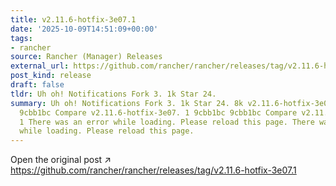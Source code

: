 ```yaml
---
title: v2.11.6-hotfix-3e07.1
date: '2025-10-09T14:51:09+00:00'
tags:
- rancher
source: Rancher (Manager) Releases
external_url: https://github.com/rancher/rancher/releases/tag/v2.11.6-hotfix-3e07.1
post_kind: release
draft: false
tldr: Uh oh! Notifications Fork 3. 1k Star 24.
summary: Uh oh! Notifications Fork 3. 1k Star 24. 8k v2.11.6-hotfix-3e07. 1 9cbb1bc
  9cbb1bc Compare v2.11.6-hotfix-3e07. 1 9cbb1bc 9cbb1bc Compare v2.11.6-hotfix-3e07.
  1 There was an error while loading. Please reload this page. There was an error
  while loading. Please reload this page.
---
```

Open the original post ↗ https://github.com/rancher/rancher/releases/tag/v2.11.6-hotfix-3e07.1
